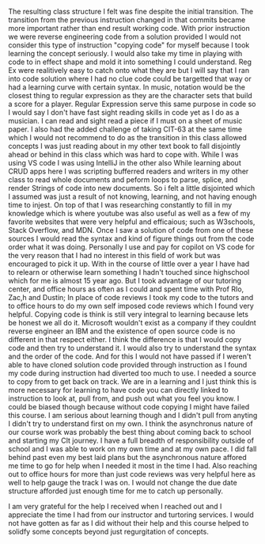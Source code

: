 The resulting class structure I felt was fine despite the initial transition. The transition from the previous instruction changed in that commits became more important rather than end result working code. With prior instruction we were reverse engineering code from a solution provided I would not consider this type of instruction "copying code" for myself because I took learning the concept seriously. I would also take my time in playing with code to in effect shape and mold it into something I could understand.
Reg Ex were realitively easy to catch onto what they are but I will say that I ran into code solution where I had no clue code could be targetted that way or had a learning curve with certain syntax. In music, notation would be the closest thing to regular expression as they are the character sets that build a score for a player. Regular Expression serve this same purpose in code so I would say I don't have fast sight reading skills in code yet as I do as a musician. I can read and sight read a piece if I must on a sheet of music paper.
I also had the added challenge of taking CIT-63 at the same time which I would not recommend to do as the transition in this class allowed concepts I was just reading about in my other text book to fall disjointly ahead or behind in this class which was hard to cope with. While I was using VS code I was using IntelliJ in the other also While learning about CRUD apps here I was scripting bufferred readers and writers in my other class to read whole documents and peform loops to parse, splice, and render Strings of code into new documents. So i felt a little disjointed which I assumed was just a result of not knowing, learning, and not having enough time to injest. On top of that I was researching constantly to fill in my knowledge which is where youtube was also useful as well as a few of my favorite websites that were very helpful and efficaious; such as W3schools, Stack Overflow, and MDN. Once I saw a solution of code from one of these sources I would read the syntax and kind of figure things out from the code order what it was doing. 
Personally I use and pay for copilot on VS code for the very reason that I had no interest in this field of work but was encouraged to pick it up. With in the course of little over a year I have had to relearn or otherwise learn something I hadn't touched since highschool which for me is almost 15 year ago. But I took advantage of our tutoring center, and office hours as often as I could and spent time with Prof RIo, Zac,h and Dustin; In place of code reviews I took my code to the tutors and to office hours to do my own self imposed code reviews which I found very helpful.
Copying code is think is still very integral to learning because lets be honest we all do it. Microsoft wouldn't exist as a company if they couldnt reverse engineer an IBM and the existence of open source code is no different in that respect either. I think the difference is that I would copy code and then try to understand it. I would also try to understand the syntax and the order of the code. And for this I would not have passed if I weren't able to have cloned solution code provided through instruction as I found my code during instruction had diverted too much to use. I needed a source to copy from to get back on track. We are in a learning and I just think this is more necessary for learning to have code you can directly linked to instruction to look at, pull from, and push out what you feel you know. I could be biased though because without code copying I might have failed this course. I am serious about learning though and I didn't pull from anyting I didn't try to understand first on my own.
I think the asynchronus nature of our course work was probably the best thing about coming back to school and starting my CIt journey. I have a full breadth of responsibility outside of school and I was able to work on my own time and at my own pace. I did fall behind past even my best laid plans but the asynchronous nature affored me time to go for help when I needed it most in the time I had. Also reaching out to office hours for more than just code reviews was very helpful here as well to help gauge the track I was on. I would not change the due date structure afforded just enough time for me to catch up personally.

I am very grateful for the help I received when I reached out and I appreciate the time I had from our instructor and turtoring services. I would not have gotten as far as I did without their help and this course helped to solidfy some concepts beyond just regurgitation of concepts.